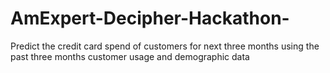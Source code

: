 # AmExpert-Decipher-Hackathon-
Predict the credit card spend of customers for next three months using the past three months customer usage and demographic data
